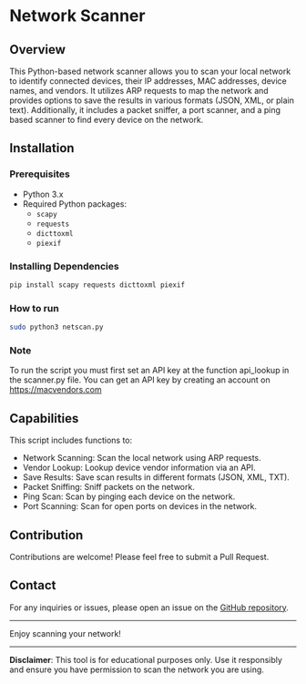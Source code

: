 # Network Scanner

## Overview
This Python-based network scanner allows you to scan your local network to identify connected devices, their IP addresses, MAC addresses, device names, and vendors. It utilizes ARP requests to map the network and provides options to save the results in various formats (JSON, XML, or plain text). Additionally, it includes a packet sniffer, a port scanner, and a ping based scanner to find every device on the network.

## Installation
### Prerequisites
- Python 3.x
- Required Python packages:
  - `scapy`
  - `requests`
  - `dicttoxml`
  - `piexif`
 



### Installing Dependencies
```bash
pip install scapy requests dicttoxml piexif
```

### How to run
```bash
sudo python3 netscan.py
```
### Note
To run the script you must first set an API key at the function api_lookup in the scanner.py file. You can get an API key by creating an account on https://macvendors.com

## Capabilities 
This script includes functions to:
- Network Scanning: Scan the local network using ARP requests.
- Vendor Lookup: Lookup device vendor information via an API.
- Save Results: Save scan results in different formats (JSON, XML, TXT).
- Packet Sniffing: Sniff packets on the network.
- Ping Scan: Scan by pinging each device on the network.
- Port Scanning: Scan for open ports on devices in the network.

## Contribution
Contributions are welcome! Please feel free to submit a Pull Request.

## Contact
For any inquiries or issues, please open an issue on the [GitHub repository](https://github.com/dxmxtrxs/netscan).

---

Enjoy scanning your network!

---

**Disclaimer**: This tool is for educational purposes only. Use it responsibly and ensure you have permission to scan the network you are using.


